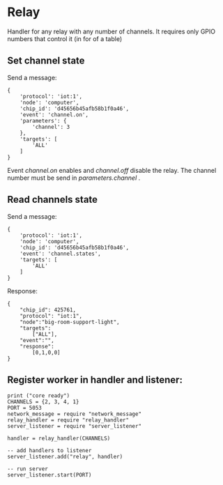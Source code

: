# Relay

Handler for any relay with any number of channels.
It requires only GPIO numbers that control it (in for of a table)

## Set channel state

Send a message:

    {
        'protocol': 'iot:1',
        'node': 'computer',
        'chip_id': 'd45656b45afb58b1f0a46',
        'event': 'channel.on',
        'parameters': {
            'channel': 3
        },
        'targets': [
            'ALL'
        ]
    }
  
Event *channel.on* enables and *channel.off* disable the relay. 
The channel number must be send in *parameters.channel* .    
    
## Read channels state

Send a message:

    {
        'protocol': 'iot:1',
        'node': 'computer',
        'chip_id': 'd45656b45afb58b1f0a46',
        'event': 'channel.states',
        'targets': [
            'ALL'
        ]
    }

Response:

    {
        "chip_id": 425761,
        "protocol": "iot:1",
        "node":"big-room-support-light", 
        "targets":
            ["ALL"],
        "event":"",
        "response":
            [0,1,0,0]
    }    
    

## Register worker in handler and listener:
    
    print ("core ready")
    CHANNELS = {2, 3, 4, 1}
    PORT = 5053
    network_message = require "network_message"
    relay_handler = require "relay_handler"
    server_listener = require "server_listener"
    
    handler = relay_handler(CHANNELS)
    
    -- add handlers to listener
    server_listener.add("relay", handler)
    
    -- run server
    server_listener.start(PORT)
    